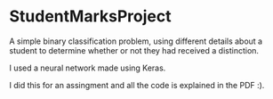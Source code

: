# StudentMarksProject

A simple binary classification problem, using different details about a student to determine whether or not they had received a distinction.

I used a neural network made using Keras.

I did this for an assingment and all the code is explained in the PDF :).
